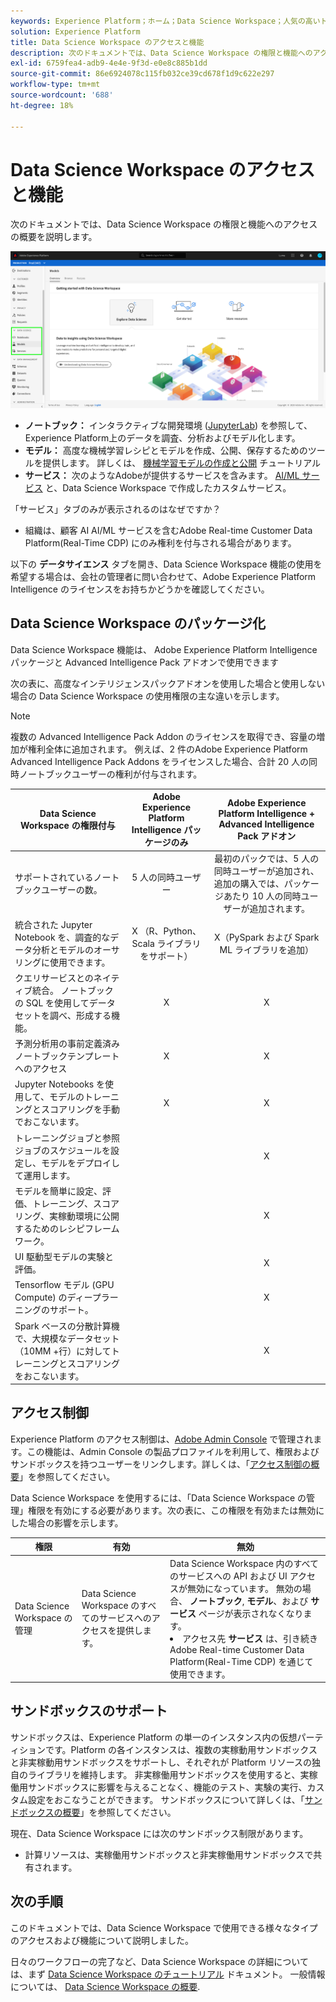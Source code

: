 ```yaml
---
keywords: Experience Platform；ホーム；Data Science Workspace；人気の高いトピック；アクセス制御；サンドボックス；インテリジェンスパック；dsw 機能；dsw アクセス；Adobe Experience Platformインテリジェンス；インテリジェンス；aep インテリジェンスパッケージ
solution: Experience Platform
title: Data Science Workspace のアクセスと機能
description: 次のドキュメントでは、Data Science Workspace の権限と機能へのアクセスの概要を説明します。
exl-id: 6759fea4-adb9-4e4e-9f3d-e0e8c885b1dd
source-git-commit: 86e6924078c115fb032ce39cd678f1d9c622e297
workflow-type: tm+mt
source-wordcount: '688'
ht-degree: 18%

---
```


# Data Science Workspace のアクセスと機能

次のドキュメントでは、Data Science Workspace の権限と機能へのアクセスの概要を説明します。

![DSW タブ](./images/access/platform-tabs.png)

- **ノートブック：** インタラクティブな開発環境 ([JupyterLab](./jupyterlab/overview.md)) を参照して、Experience Platform上のデータを調査、分析およびモデル化します。
- **モデル：** 高度な機械学習レシピとモデルを作成、公開、保存するためのツールを提供します。 詳しくは、 [機械学習モデルの作成と公開](./models-recipes/create-publish-model.md) チュートリアル
- **サービス：** 次のようなAdobeが提供するサービスを含みます。 [AI/ML サービス](../intelligent-services/home.md) と、Data Science Workspace で作成したカスタムサービス。

「サービス」タブのみが表示されるのはなぜですか？

- 組織は、顧客 AI AI/ML サービスを含むAdobe Real-time Customer Data Platform(Real-Time CDP) にのみ権利を付与される場合があります。

以下の **データサイエンス** タブを開き、Data Science Workspace 機能の使用を希望する場合は、会社の管理者に問い合わせて、Adobe Experience Platform Intelligence のライセンスをお持ちかどうかを確認してください。

## Data Science Workspace のパッケージ化

Data Science Workspace 機能は、 Adobe Experience Platform Intelligence パッケージと Advanced Intelligence Pack アドオンで使用できます

次の表に、高度なインテリジェンスパックアドオンを使用した場合と使用しない場合の Data Science Workspace の使用権限の主な違いを示します。

>[!NOTE]
>
>複数の Advanced Intelligence Pack Addon のライセンスを取得でき、容量の増加が権利全体に追加されます。 例えば、2 件のAdobe Experience Platform Advanced Intelligence Pack Addons をライセンスした場合、合計 20 人の同時ノートブックユーザーの権利が付与されます。

| Data Science Workspace の権限付与 | Adobe Experience Platform Intelligence パッケージのみ | Adobe Experience Platform Intelligence + Advanced Intelligence Pack アドオン |
| --- | :---: | :---: |
| サポートされているノートブックユーザーの数。 | 5 人の同時ユーザー | 最初のパックでは、5 人の同時ユーザーが追加され、追加の購入では、パッケージあたり 10 人の同時ユーザーが追加されます。 |
| 統合された Jupyter Notebook を、調査的なデータ分析とモデルのオーサリングに使用できます。 | X （R、Python、Scala ライブラリをサポート） | X（PySpark および Spark ML ライブラリを追加） |
| クエリサービスとのネイティブ統合。 ノートブックの SQL を使用してデータセットを調べ、形成する機能。 | X | X |
| 予測分析用の事前定義済みノートブックテンプレートへのアクセス | X | X |
| Jupyter Notebooks を使用して、モデルのトレーニングとスコアリングを手動でおこないます。 | X | X |
| トレーニングジョブと参照ジョブのスケジュールを設定し、モデルをデプロイして運用します。 |  | X |
| モデルを簡単に設定、評価、トレーニング、スコアリング、実稼動環境に公開するためのレシピフレームワーク。 |  | X |
| UI 駆動型モデルの実験と評価。 |  | X |
| Tensorflow モデル (GPU Compute) のディープラーニングのサポート。 |  | X |
| Spark ベースの分散計算機で、大規模なデータセット（10MM +行）に対してトレーニングとスコアリングをおこないます。 |  | X |

## アクセス制御

Experience Platform のアクセス制御は、[Adobe Admin Console](https://adminconsole.adobe.com) で管理されます。この機能は、Admin Console の製品プロファイルを利用して、権限およびサンドボックスを持つユーザーをリンクします。詳しくは、「[アクセス制御の概要](../access-control/home.md)」を参照してください。

 Data Science Workspace を使用するには、「Data Science Workspace の管理」権限を有効にする必要があります。次の表に、この権限を有効または無効にした場合の影響を示します。

| 権限 | 有効 | 無効 |
|---|---|---|
| Data Science Workspace の管理 | Data Science Workspace のすべてのサービスへのアクセスを提供します。 | Data Science Workspace 内のすべてのサービスへの API および UI アクセスが無効になっています。 無効の場合、 **ノートブック**, **モデル**、および **サービス** ページが表示されなくなります。 <li>アクセス先 **サービス** は、引き続きAdobe Real-time Customer Data Platform(Real-Time CDP) を通じて使用できます。</li> |

## サンドボックスのサポート

サンドボックスは、Experience Platform の単一のインスタンス内の仮想パーティションです。Platform の各インスタンスは、複数の実稼動用サンドボックスと非実稼動用サンドボックスをサポートし、それぞれが Platform リソースの独自のライブラリを維持します。 非実稼働用サンドボックスを使用すると、実稼働用サンドボックスに影響を与えることなく、機能のテスト、実験の実行、カスタム設定をおこなうことができます。 サンドボックスについて詳しくは、「[サンドボックスの概要](../sandboxes/home.md)」を参照してください。

現在、Data Science Workspace には次のサンドボックス制限があります。

- 計算リソースは、実稼働用サンドボックスと非実稼働用サンドボックスで共有されます。

## 次の手順

このドキュメントでは、Data Science Workspace で使用できる様々なタイプのアクセスおよび機能について説明しました。

日々のワークフローの完了など、Data Science Workspace の詳細については、まず [Data Science Workspace のチュートリアル](./walkthrough.md) ドキュメント。 一般情報については、 [Data Science Workspace の概要](./home.md).
